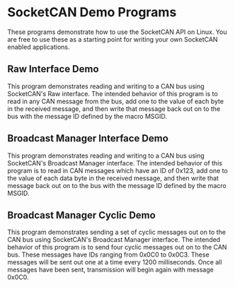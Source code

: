 # SocketCAN Demo Programs

These programs demonstrate how to use the SocketCAN API on Linux. You are free
to use these as a starting point for writing your own SocketCAN enabled
applications.

## Raw Interface Demo

This program demonstrates reading and writing to a CAN bus using SocketCAN's
Raw interface. The intended behavior of this program is to read in any CAN
message from the bus, add one to the value of each byte in the received
message, and then write that message back out on to the bus with the message ID
defined by the macro MSGID.

## Broadcast Manager Interface Demo

This program demonstrates reading and writing to a CAN bus using SocketCAN's
Broadcast Manager interface. The intended behavior of this program is to read
in CAN messages which have an ID of 0x123, add one to the value of each data
byte in the received message, and then write that message back out on to the
bus with the message ID defined by the macro MSGID.

## Broadcast Manager Cyclic Demo

This program demonstrates sending a set of cyclic messages out on to the CAN
bus using SocketCAN's Broadcast Manager interface. The intended behavior of
this program is to send four cyclic messages out on to the CAN bus. These
messages have IDs ranging from 0x0C0 to 0x0C3. These messages will be sent out
one at a time every 1200 milliseconds. Once all messages have been sent,
transmission will begin again with message 0x0C0.

